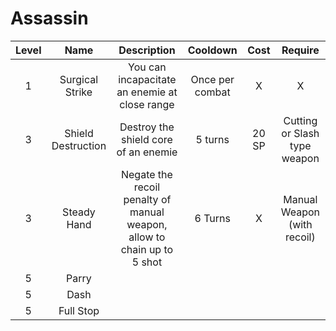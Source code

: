  # Assassin
| Level |        Name        |                               Description                               |    Cooldown     | Cost  |           Require            |
|:-----:|:------------------:|:-----------------------------------------------------------------------:|:---------------:|:-----:|:----------------------------:|
|   1   |  Surgical Strike   |              You can incapacitate an enemie at close range              | Once per combat |   X   |              X               |
|   3   | Shield Destruction |                  Destroy the shield core of an enemie                   |     5 turns     | 20 SP | Cutting or Slash type weapon |
|   3   |    Steady Hand     | Negate the recoil penalty of manual weapon, allow to chain up to 5 shot |     6 Turns     |   X   | Manual Weapon (with recoil)  |
|   5   |       Parry        |                                                                         |                 |       |                              |
|   5   |        Dash        |                                                                         |                 |       |                              |
|   5   |     Full Stop      |                                                                         |                 |       |                              |
